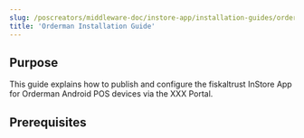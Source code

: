 ```yaml
---
slug: /poscreators/middleware-doc/instore-app/installation-guides/orderman-guide
title: 'Orderman Installation Guide'
---
```


## Purpose

This guide explains how to publish and configure the fiskaltrust InStore App for Orderman Android POS devices via the XXX Portal.

## Prerequisites

